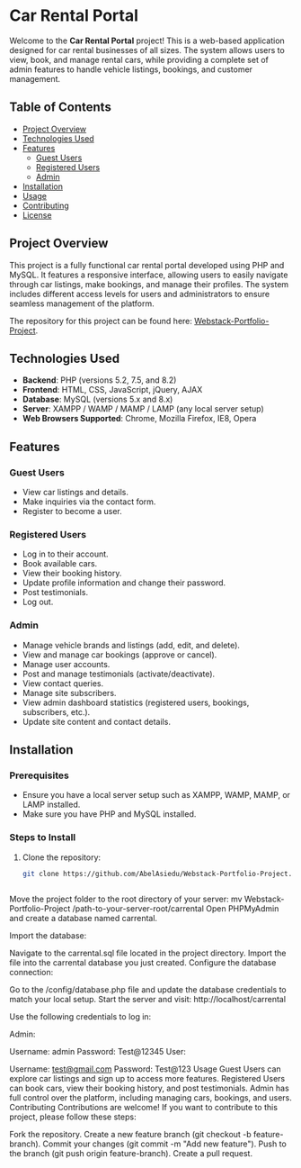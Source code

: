 # Car Rental Portal

Welcome to the **Car Rental Portal** project! This is a web-based application designed for car rental businesses of all sizes. The system allows users to view, book, and manage rental cars, while providing a complete set of admin features to handle vehicle listings, bookings, and customer management.

## Table of Contents
- [Project Overview](#project-overview)
- [Technologies Used](#technologies-used)
- [Features](#features)
  - [Guest Users](#guest-users)
  - [Registered Users](#registered-users)
  - [Admin](#admin)
- [Installation](#installation)
- [Usage](#usage)
- [Contributing](#contributing)
- [License](#license)

## Project Overview
This project is a fully functional car rental portal developed using PHP and MySQL. It features a responsive interface, allowing users to easily navigate through car listings, make bookings, and manage their profiles. The system includes different access levels for users and administrators to ensure seamless management of the platform.

The repository for this project can be found here: [Webstack-Portfolio-Project](https://github.com/AbelAsiedu/Webstack-Portfolio-Project.git).

## Technologies Used
- **Backend**: PHP (versions 5.2, 7.5, and 8.2)
- **Frontend**: HTML, CSS, JavaScript, jQuery, AJAX
- **Database**: MySQL (versions 5.x and 8.x)
- **Server**: XAMPP / WAMP / MAMP / LAMP (any local server setup)
- **Web Browsers Supported**: Chrome, Mozilla Firefox, IE8, Opera

## Features

### Guest Users
- View car listings and details.
- Make inquiries via the contact form.
- Register to become a user.

### Registered Users
- Log in to their account.
- Book available cars.
- View their booking history.
- Update profile information and change their password.
- Post testimonials.
- Log out.

### Admin
- Manage vehicle brands and listings (add, edit, and delete).
- View and manage car bookings (approve or cancel).
- Manage user accounts.
- Post and manage testimonials (activate/deactivate).
- View contact queries.
- Manage site subscribers.
- View admin dashboard statistics (registered users, bookings, subscribers, etc.).
- Update site content and contact details.

## Installation

### Prerequisites
- Ensure you have a local server setup such as XAMPP, WAMP, MAMP, or LAMP installed.
- Make sure you have PHP and MySQL installed.

### Steps to Install

1. Clone the repository:
   ```bash
   git clone https://github.com/AbelAsiedu/Webstack-Portfolio-Project.git


   
Move the project folder to the root directory of your server:
mv Webstack-Portfolio-Project /path-to-your-server-root/carrental
Open PHPMyAdmin and create a database named carrental.

Import the database:

Navigate to the carrental.sql file located in the project directory.
Import the file into the carrental database you just created.
Configure the database connection:

Go to the /config/database.php file and update the database credentials to match your local setup.
Start the server and visit:
http://localhost/carrental

Use the following credentials to log in:

Admin:

Username: admin
Password: Test@12345
User:

Username: test@gmail.com
Password: Test@123
Usage
Guest Users can explore car listings and sign up to access more features.
Registered Users can book cars, view their booking history, and post testimonials.
Admin has full control over the platform, including managing cars, bookings, and users.
Contributing
Contributions are welcome! If you want to contribute to this project, please follow these steps:

Fork the repository.
Create a new feature branch (git checkout -b feature-branch).
Commit your changes (git commit -m "Add new feature").
Push to the branch (git push origin feature-branch).
Create a pull request.
